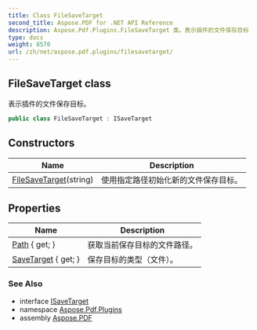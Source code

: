 ```yaml
---
title: Class FileSaveTarget
second_title: Aspose.PDF for .NET API Reference
description: Aspose.Pdf.Plugins.FileSaveTarget 类。表示插件的文件保存目标
type: docs
weight: 8570
url: /zh/net/aspose.pdf.plugins/filesavetarget/
---
```

## FileSaveTarget class

表示插件的文件保存目标。

```csharp
public class FileSaveTarget : ISaveTarget
```

## Constructors

| Name | Description |
| --- | --- |
| [FileSaveTarget](filesavetarget/)(string) | 使用指定路径初始化新的文件保存目标。 |

## Properties

| Name | Description |
| --- | --- |
| [Path](../../aspose.pdf.plugins/filesavetarget/path/) { get; } | 获取当前保存目标的文件路径。 |
| [SaveTarget](../../aspose.pdf.plugins/filesavetarget/savetarget/) { get; } | 保存目标的类型（文件）。 |

### See Also

* interface [ISaveTarget](../isavetarget/)
* namespace [Aspose.Pdf.Plugins](../../aspose.pdf.plugins/)
* assembly [Aspose.PDF](../../)